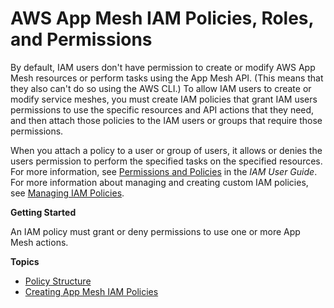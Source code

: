 # AWS App Mesh IAM Policies, Roles, and Permissions<a name="IAM_policies"></a>

By default, IAM users don't have permission to create or modify AWS App Mesh resources or perform tasks using the App Mesh API\. \(This means that they also can't do so using the AWS CLI\.\) To allow IAM users to create or modify service meshes, you must create IAM policies that grant IAM users permissions to use the specific resources and API actions that they need, and then attach those policies to the IAM users or groups that require those permissions\.

When you attach a policy to a user or group of users, it allows or denies the users permission to perform the specified tasks on the specified resources\. For more information, see [Permissions and Policies](https://docs.aws.amazon.com/IAM/latest/UserGuide/PermissionsAndPolicies.html) in the *IAM User Guide*\. For more information about managing and creating custom IAM policies, see [Managing IAM Policies](https://docs.aws.amazon.com/IAM/latest/UserGuide/ManagingPolicies.html)\.

**Getting Started**

An IAM policy must grant or deny permissions to use one or more App Mesh actions\.

**Topics**
+ [Policy Structure](iam-policy-structure.md)
+ [Creating App Mesh IAM Policies](MESH_IAM_user_policies.md)